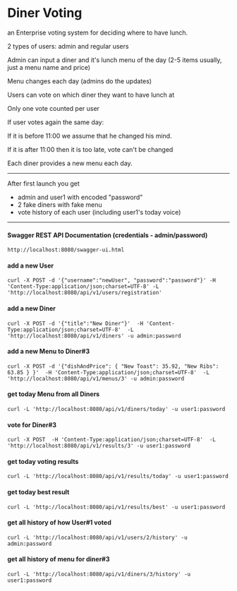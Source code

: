 # Diner Voting

an Enterprise voting system for deciding where to have lunch.

2 types of users: admin and regular users

Admin can input a diner and it's lunch menu of the day (2-5 items usually, just a menu name and price)

Menu changes each day (admins do the updates)

Users can vote on which diner they want to have lunch at

Only one vote counted per user

If user votes again the same day:

If it is before 11:00 we assume that he changed his mind.

If it is after 11:00 then it is too late, vote can't be changed

Each diner provides a new menu each day.

---------------------------------------
After first launch you get 
- admin and user1 with encoded "password"
- 2 fake diners with fake menu
- vote history of each user (including user1's today voice)
---------------------------------------

#### Swagger REST API Documentation (credentials - admin/password)
`http://localhost:8080/swagger-ui.html`

#### add a new User
`curl -X POST -d '{"username":"newUser", "password":"password"}'
-H 'Content-Type:application/json;charset=UTF-8'
-L 'http://localhost:8080/api/v1/users/registration'`

#### add a new Diner
`curl -X POST -d '{"title":"New Diner"}' 
-H 'Content-Type:application/json;charset=UTF-8' 
-L 'http://localhost:8080/api/v1/diners' -u admin:password`

#### add a new Menu to Diner#3
`curl -X POST -d '{"dishAndPrice": { "New Toast": 35.92, "New Ribs": 63.85 } }' 
-H 'Content-Type:application/json;charset=UTF-8' 
-L 'http://localhost:8080/api/v1/menus/3' -u admin:password`

#### get today Menu from all Diners
`curl -L 'http://localhost:8080/api/v1/diners/today' -u user1:password`

#### vote for Diner#3
`curl -X POST 
-H 'Content-Type:application/json;charset=UTF-8' 
-L 'http://localhost:8080/api/v1/results/3' -u user1:password`

#### get today voting results
`curl -L 'http://localhost:8080/api/v1/results/today' -u user1:password`

#### get today best result
`curl -L 'http://localhost:8080/api/v1/results/best' -u user1:password`

#### get all history of how User#1 voted
`curl -L 'http://localhost:8080/api/v1/users/2/history' -u admin:password`

#### get all history of menu for diner#3
`curl -L 'http://localhost:8080/api/v1/diners/3/history' -u user1:password`
